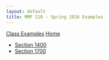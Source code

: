```yaml
---
layout: default
title: MMP 210 - Spring 2016 Examples
---
```

[Class Examples](../) [Home](../../)
- [Section 1400](classwork1400/)
- [Section 1700](classwork1700/)